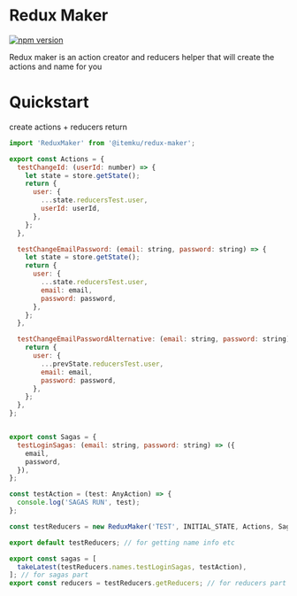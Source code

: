 # Redux Maker

[![npm version](https://badge.fury.io/js/%40itemku%2Fredux-maker.svg)](https://badge.fury.io/js/%40itemku%2Fredux-maker)

Redux maker is an action creator and reducers helper that will create the actions and name for you

# Quickstart

create actions + reducers return

```jsx
import 'ReduxMaker' from '@itemku/redux-maker';

export const Actions = {
  testChangeId: (userId: number) => {
    let state = store.getState();
    return {
      user: {
        ...state.reducersTest.user,
        userId: userId,
      },
    };
  },

  testChangeEmailPassword: (email: string, password: string) => {
    let state = store.getState();
    return {
      user: {
        ...state.reducersTest.user,
        email: email,
        password: password,
      },
    };
  },

  testChangeEmailPasswordAlternative: (email: string, password: string) => (prevState: any) => {
    return {
      user: {
        ...prevState.reducersTest.user,
        email: email,
        password: password,
      },
    };
  },
};


export const Sagas = {
  testLoginSagas: (email: string, password: string) => ({
    email,
    password,
  }),
};

const testAction = (test: AnyAction) => {
  console.log('SAGAS RUN', test);
};

const testReducers = new ReduxMaker('TEST', INITIAL_STATE, Actions, Sagas);

export default testReducers; // for getting name info etc

export const sagas = [
  takeLatest(testReducers.names.testLoginSagas, testAction),
]; // for sagas part
export const reducers = testReducers.getReducers; // for reducers part

```
